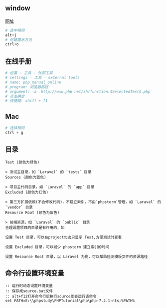 ## window

[网址](https://www.cr173.com/html/66775_1.html)

```python
# 选中相同
alt+j
# 创建魔术方法
ctrl+o
```

## 在线手册

```python
# 设置 - 工具 - 外部工具
# settings - 工具 - external tools
# name: php_manual_online
# program: 浏览器路径
# argument: -a  http://www.php.net/zh/function.$SelectedText$.php
# 点击确定
# 快捷键: shift + f1
```

## Mac

```python
# 选择相同
ctrl + g
```

## 目录

```shell
Test (颜色为绿色)

> 测试主目录，如 `Laravel` 的 `tests` 目录
Sources (颜色为蓝色)

> 项目主代码目录，如 `Laravel` 的 `app` 目录
Excluded (颜色为红色)

> 第三方扩展依赖(不会修改代码)，不建立索引，不由`phpstorm`管理，如 `Laravel` 的 `vendor` 目录
Resource Root (颜色为紫色)

> 前端资源，如 `Laravel` 的 `public` 目录
合理设置项目的目录是有作用的，如

设置 Test 目录，可以在project勾选只显示 Test,方便测试时查看

设置 Excluded 目录，可以减少 phpstorm 建立索引的时间

设置 Resource Root 目录，以 Laravel 为例，可以帮助检测模板文件的资源路径
```

## 命令行设置环境变量

```shell
:: 运行时动态设置环境变量
:: 保存成source.bat文件
:: alt+f12打开命令行后执行source即会运行该命令
set PATH=E:\\phpstudy\PHPTutorial\php\php-7.2.1-nts;%PATH%
```





